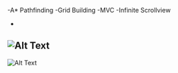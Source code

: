  -A* Pathfinding
 -Grid Building 
 -MVC
 -Infinite Scrollview
 
 -
 ![Alt Text](https://media0.giphy.com/media/61XoYt11gGVA2QS2f2/giphy.gif?cid=790b761198714936cc2016f7f85fa7fc3904484eefb6b9a4&rid=giphy.gif)
 -
 ![Alt Text](https://media2.giphy.com/media/TtARuL3lRm6FKhp24c/giphy.gif?cid=790b76114a8207f0e440b0832e5ae40abccaa73868c364c7&rid=giphy.gif)
